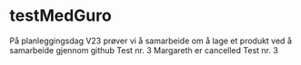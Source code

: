 # testMedGuro
På planleggingsdag V23 prøver vi å samarbeide om å lage et produkt ved å samarbeide gjennom github
Test nr. 3
Margareth er cancelled
Test nr. 3
